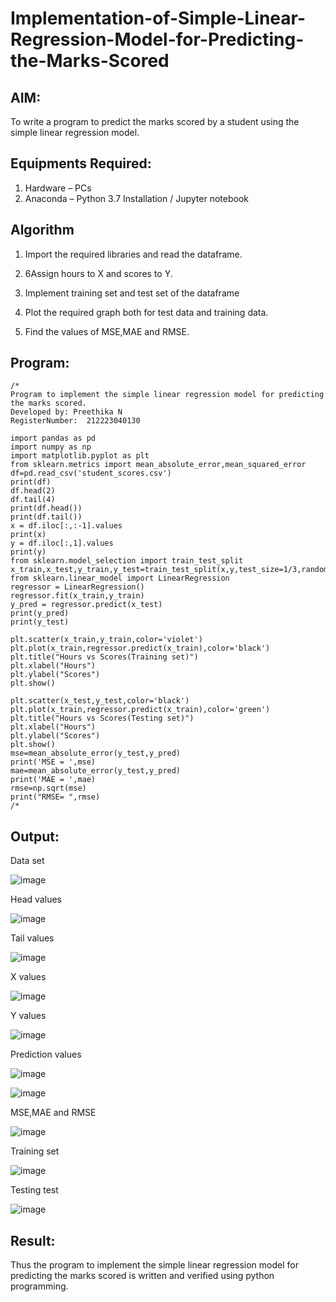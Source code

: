 # Implementation-of-Simple-Linear-Regression-Model-for-Predicting-the-Marks-Scored

## AIM:
To write a program to predict the marks scored by a student using the simple linear regression model.

## Equipments Required:
1. Hardware – PCs
2. Anaconda – Python 3.7 Installation / Jupyter notebook

## Algorithm
1. Import the required libraries and read the dataframe.

2. 6Assign hours to X and scores to Y.

3. Implement training set and test set of the dataframe

4. Plot the required graph both for test data and training data.

5. Find the values of MSE,MAE and RMSE.


## Program:
```
/*
Program to implement the simple linear regression model for predicting the marks scored.
Developed by: Preethika N
RegisterNumber:  212223040130

import pandas as pd
import numpy as np
import matplotlib.pyplot as plt
from sklearn.metrics import mean_absolute_error,mean_squared_error
df=pd.read_csv('student_scores.csv')
print(df)
df.head(2)
df.tail(4)
print(df.head())
print(df.tail())
x = df.iloc[:,:-1].values
print(x)
y = df.iloc[:,1].values
print(y)
from sklearn.model_selection import train_test_split
x_train,x_test,y_train,y_test=train_test_split(x,y,test_size=1/3,random_state=0)
from sklearn.linear_model import LinearRegression
regressor = LinearRegression()
regressor.fit(x_train,y_train)
y_pred = regressor.predict(x_test)
print(y_pred)
print(y_test)

plt.scatter(x_train,y_train,color='violet')
plt.plot(x_train,regressor.predict(x_train),color='black')
plt.title("Hours vs Scores(Training set)")
plt.xlabel("Hours")
plt.ylabel("Scores")
plt.show()

plt.scatter(x_test,y_test,color='black')
plt.plot(x_train,regressor.predict(x_train),color='green')
plt.title("Hours vs Scores(Testing set)")
plt.xlabel("Hours")
plt.ylabel("Scores")
plt.show()
mse=mean_absolute_error(y_test,y_pred)
print('MSE = ',mse)
mae=mean_absolute_error(y_test,y_pred)
print('MAE = ',mae)
rmse=np.sqrt(mse)
print("RMSE= ",rmse)
/*
```

## Output:

Data set

![image](https://github.com/preethi2831/Implementation-of-Simple-Linear-Regression-Model-for-Predicting-the-Marks-Scored/assets/155142246/81455bb9-b8a6-4774-8b73-3a3336e91d68)

Head values

![image](https://github.com/preethi2831/Implementation-of-Simple-Linear-Regression-Model-for-Predicting-the-Marks-Scored/assets/155142246/db447040-b591-4951-aad1-f6bcb5b85981)

Tail values

![image](https://github.com/preethi2831/Implementation-of-Simple-Linear-Regression-Model-for-Predicting-the-Marks-Scored/assets/155142246/56289474-aa6a-4b3c-8276-6fc0ea104317)

X values

![image](https://github.com/preethi2831/Implementation-of-Simple-Linear-Regression-Model-for-Predicting-the-Marks-Scored/assets/155142246/a97575e8-220b-4b6c-854c-92eec7fda303)

Y values

![image](https://github.com/preethi2831/Implementation-of-Simple-Linear-Regression-Model-for-Predicting-the-Marks-Scored/assets/155142246/82216034-f46f-4566-8bdb-579fe3acbb7b)

Prediction values

![image](https://github.com/preethi2831/Implementation-of-Simple-Linear-Regression-Model-for-Predicting-the-Marks-Scored/assets/155142246/08881446-e3f0-4189-bc10-5248678ac6cd)

![image](https://github.com/preethi2831/Implementation-of-Simple-Linear-Regression-Model-for-Predicting-the-Marks-Scored/assets/155142246/abf710ea-0ff9-4d1c-939d-8d55f5d1d8b1)

MSE,MAE and RMSE

![image](https://github.com/preethi2831/Implementation-of-Simple-Linear-Regression-Model-for-Predicting-the-Marks-Scored/assets/155142246/283dab67-6e9e-4715-b820-3b4f611c71b1)


Training set

![image](https://github.com/preethi2831/Implementation-of-Simple-Linear-Regression-Model-for-Predicting-the-Marks-Scored/assets/155142246/ba23a23a-9e64-4c6b-b511-f16f895dfb89)

Testing test

![image](https://github.com/preethi2831/Implementation-of-Simple-Linear-Regression-Model-for-Predicting-the-Marks-Scored/assets/155142246/7880c5b3-764c-448e-8573-e08ce87a4a04)

## Result:
Thus the program to implement the simple linear regression model for predicting the marks scored is written and verified using python programming.
